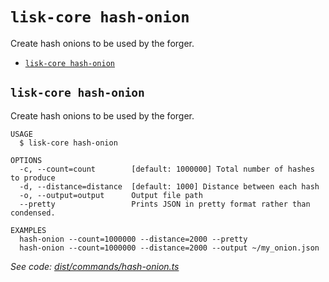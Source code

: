 `lisk-core hash-onion`
======================

Create hash onions to be used by the forger.

* [`lisk-core hash-onion`](#lisk-core-hash-onion)

## `lisk-core hash-onion`

Create hash onions to be used by the forger.

```
USAGE
  $ lisk-core hash-onion

OPTIONS
  -c, --count=count        [default: 1000000] Total number of hashes to produce
  -d, --distance=distance  [default: 1000] Distance between each hash
  -o, --output=output      Output file path
  --pretty                 Prints JSON in pretty format rather than condensed.

EXAMPLES
  hash-onion --count=1000000 --distance=2000 --pretty
  hash-onion --count=1000000 --distance=2000 --output ~/my_onion.json
```

_See code: [dist/commands/hash-onion.ts](https://github.com/LiskHQ/lisk-core/blob/v4.0.3/dist/commands/hash-onion.ts)_
